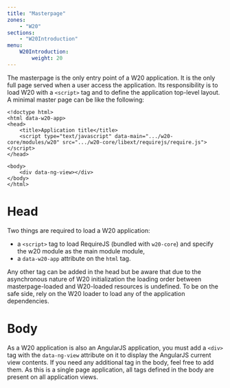 ```yaml
---
title: "Masterpage"
zones:
    - "W20"
sections:
    - "W20Introduction"
menu:
    W20Introduction:
        weight: 20
---
```


The masterpage is the only entry point of a W20 application. It is the only full page served when a user access the
application. Its responsibility is to load W20 with a `<script>` tag and to define the application top-level layout. 
A minimal master page can be like the following:

    <!doctype html>
    <html data-w20-app>
    <head>
        <title>Application title</title>
        <script type="text/javascript" data-main=".../w20-core/modules/w20" src=".../w20-core/libext/requirejs/require.js"></script>
    </head>

    <body>
        <div data-ng-view></div>
    </body>
    </html>

# Head

Two things are required to load a W20 application:

* a `<script>` tag to load RequireJS (bundled with `w20-core`) and specify the w20 module as the main module module, 
* a `data-w20-app` attribute on the `html` tag.

Any other tag can be added in the head but be aware that due to the asynchronous nature of W20 initialization the loading 
order between masterpage-loaded and W20-loaded resources is undefined. To be on the safe side, rely on the W20 loader to 
load any of the application dependencies.

# Body

As a W20 application is also an AngularJS application, you must add a `<div>` tag with the `data-ng-view` attribute
on it to display the AngularJS current view contents. If you need any additional tag in the body, feel free to add
them. As this is a single page application, all tags defined in the body are present on all application views.

